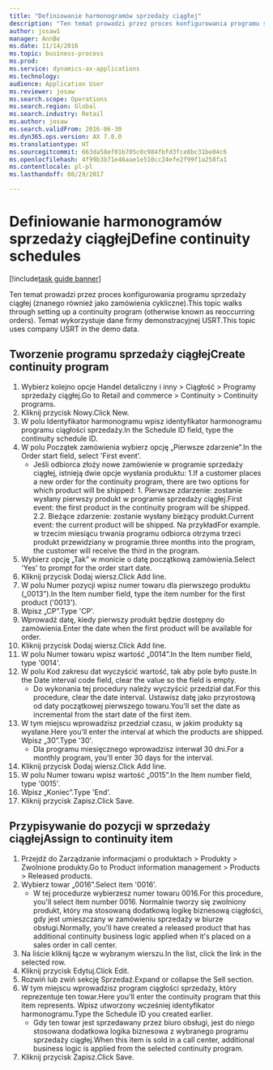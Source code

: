 ```yaml
--- 
title: "Definiowanie harmonogramów sprzedaży ciągłej"
description: "Ten temat prowadzi przez proces konfigurowania programu sprzedaży ciągłej (znanego również jako zamówienia cykliczne)."
author: josaw1
manager: AnnBe
ms.date: 11/14/2016
ms.topic: business-process
ms.prod: 
ms.service: dynamics-ax-applications
ms.technology: 
audience: Application User
ms.reviewer: josaw
ms.search.scope: Operations
ms.search.region: Global
ms.search.industry: Retail
ms.author: josaw
ms.search.validFrom: 2016-06-30
ms.dyn365.ops.version: AX 7.0.0
ms.translationtype: HT
ms.sourcegitcommit: 663da58ef01b705c0c984fbfd3fce8bc31be04c6
ms.openlocfilehash: 4f99b3b71e46aae1e510cc24efe2f99f1a258fa1
ms.contentlocale: pl-pl
ms.lasthandoff: 08/29/2017

---
```

# <a name="define-continuity-schedules"></a><span data-ttu-id="4f1c8-103">Definiowanie harmonogramów sprzedaży ciągłej</span><span class="sxs-lookup"><span data-stu-id="4f1c8-103">Define continuity schedules</span></span>

[!include[task guide banner](../includes/task-guide-banner.md)]

<span data-ttu-id="4f1c8-104">Ten temat prowadzi przez proces konfigurowania programu sprzedaży ciągłej (znanego również jako zamówienia cykliczne).</span><span class="sxs-lookup"><span data-stu-id="4f1c8-104">This topic walks through setting up a continuity program (otherwise known as reoccurring orders).</span></span> <span data-ttu-id="4f1c8-105">Temat wykorzystuje dane firmy demonstracyjnej USRT.</span><span class="sxs-lookup"><span data-stu-id="4f1c8-105">This topic uses company USRT in the demo data.</span></span>


## <a name="create-continuity-program"></a><span data-ttu-id="4f1c8-106">Tworzenie programu sprzedaży ciągłej</span><span class="sxs-lookup"><span data-stu-id="4f1c8-106">Create continuity program</span></span>
1. <span data-ttu-id="4f1c8-107">Wybierz kolejno opcje Handel detaliczny i inny > Ciągłość > Programy sprzedaży ciągłej.</span><span class="sxs-lookup"><span data-stu-id="4f1c8-107">Go to Retail and commerce > Continuity > Continuity programs.</span></span>
2. <span data-ttu-id="4f1c8-108">Kliknij przycisk Nowy.</span><span class="sxs-lookup"><span data-stu-id="4f1c8-108">Click New.</span></span>
3. <span data-ttu-id="4f1c8-109">W polu Identyfikator harmonogramu wpisz identyfikator harmonogramu programu ciągłości sprzedaży.</span><span class="sxs-lookup"><span data-stu-id="4f1c8-109">In the Schedule ID field, type the continuity schedule ID.</span></span>
4. <span data-ttu-id="4f1c8-110">W polu Początek zamówienia wybierz opcję „Pierwsze zdarzenie”.</span><span class="sxs-lookup"><span data-stu-id="4f1c8-110">In the Order start field, select 'First event'.</span></span>
    * <span data-ttu-id="4f1c8-111">Jeśli odbiorca złoży nowe zamówienie w programie sprzedaży ciągłej, istnieją dwie opcje wysłania produktu: 1.</span><span class="sxs-lookup"><span data-stu-id="4f1c8-111">If a customer places a new order for the continuity program, there are two options for which product will be shipped:  1.</span></span> <span data-ttu-id="4f1c8-112">Pierwsze zdarzenie: zostanie wysłany pierwszy produkt w programie sprzedaży ciągłej.</span><span class="sxs-lookup"><span data-stu-id="4f1c8-112">First event: the first product in the continuity program will be shipped.</span></span>  <span data-ttu-id="4f1c8-113">2.</span><span class="sxs-lookup"><span data-stu-id="4f1c8-113">2.</span></span> <span data-ttu-id="4f1c8-114">Bieżące zdarzenie: zostanie wysłany bieżący produkt.</span><span class="sxs-lookup"><span data-stu-id="4f1c8-114">Current event: the current product will be shipped.</span></span> <span data-ttu-id="4f1c8-115">Na przykład</span><span class="sxs-lookup"><span data-stu-id="4f1c8-115">For example.</span></span> <span data-ttu-id="4f1c8-116">w trzecim miesiącu trwania programu odbiorca otrzyma trzeci produkt przewidziany w programie.</span><span class="sxs-lookup"><span data-stu-id="4f1c8-116">three months into the program, the customer will receive the third in the program.</span></span>  
5. <span data-ttu-id="4f1c8-117">Wybierz opcję „Tak” w monicie o datę początkową zamówienia.</span><span class="sxs-lookup"><span data-stu-id="4f1c8-117">Select 'Yes' to prompt for the order start date.</span></span>
6. <span data-ttu-id="4f1c8-118">Kliknij przycisk Dodaj wiersz.</span><span class="sxs-lookup"><span data-stu-id="4f1c8-118">Click Add line.</span></span>
7. <span data-ttu-id="4f1c8-119">W polu Numer pozycji wpisz numer towaru dla pierwszego produktu („0013”).</span><span class="sxs-lookup"><span data-stu-id="4f1c8-119">In the Item number field, type the item number for the first product ('0013').</span></span>
8. <span data-ttu-id="4f1c8-120">Wpisz „CP”.</span><span class="sxs-lookup"><span data-stu-id="4f1c8-120">Type 'CP'.</span></span>
9. <span data-ttu-id="4f1c8-121">Wprowadź datę, kiedy pierwszy produkt będzie dostępny do zamówienia.</span><span class="sxs-lookup"><span data-stu-id="4f1c8-121">Enter the date when the first product will be available for order.</span></span>
10. <span data-ttu-id="4f1c8-122">Kliknij przycisk Dodaj wiersz.</span><span class="sxs-lookup"><span data-stu-id="4f1c8-122">Click Add line.</span></span>
11. <span data-ttu-id="4f1c8-123">W polu Numer towaru wpisz wartość „0014”.</span><span class="sxs-lookup"><span data-stu-id="4f1c8-123">In the Item number field, type '0014'.</span></span>
12. <span data-ttu-id="4f1c8-124">W polu Kod zakresu dat wyczyścić wartość, tak aby pole było puste.</span><span class="sxs-lookup"><span data-stu-id="4f1c8-124">In the Date interval code field, clear the value so the field is empty.</span></span>
    * <span data-ttu-id="4f1c8-125">Do wykonania tej procedury należy wyczyścić przedział dat.</span><span class="sxs-lookup"><span data-stu-id="4f1c8-125">For this procedure, clear the date interval.</span></span> <span data-ttu-id="4f1c8-126">Ustawisz datę jako przyrostową od daty początkowej pierwszego towaru.</span><span class="sxs-lookup"><span data-stu-id="4f1c8-126">You'll set the date as incremental from the start date of the first item.</span></span>  
13. <span data-ttu-id="4f1c8-127">W tym miejscu wprowadzisz przedział czasu, w jakim produkty są wysłane.</span><span class="sxs-lookup"><span data-stu-id="4f1c8-127">Here you'll enter the interval at which the products are shipped.</span></span> <span data-ttu-id="4f1c8-128">Wpisz „30”.</span><span class="sxs-lookup"><span data-stu-id="4f1c8-128">Type '30'.</span></span>
    * <span data-ttu-id="4f1c8-129">Dla programu miesięcznego wprowadzisz interwał 30 dni.</span><span class="sxs-lookup"><span data-stu-id="4f1c8-129">For a monthly program, you'll enter 30 days for the interval.</span></span>  
14. <span data-ttu-id="4f1c8-130">Kliknij przycisk Dodaj wiersz.</span><span class="sxs-lookup"><span data-stu-id="4f1c8-130">Click Add line.</span></span>
15. <span data-ttu-id="4f1c8-131">W polu Numer towaru wpisz wartość „0015”.</span><span class="sxs-lookup"><span data-stu-id="4f1c8-131">In the Item number field, type '0015'.</span></span>
16. <span data-ttu-id="4f1c8-132">Wpisz „Koniec”.</span><span class="sxs-lookup"><span data-stu-id="4f1c8-132">Type 'End'.</span></span>
17. <span data-ttu-id="4f1c8-133">Kliknij przycisk Zapisz.</span><span class="sxs-lookup"><span data-stu-id="4f1c8-133">Click Save.</span></span>

## <a name="assign-to-continuity-item"></a><span data-ttu-id="4f1c8-134">Przypisywanie do pozycji w sprzedaży ciągłej</span><span class="sxs-lookup"><span data-stu-id="4f1c8-134">Assign to continuity item</span></span>
1. <span data-ttu-id="4f1c8-135">Przejdź do Zarządzanie informacjami o produktach > Produkty > Zwolnione produkty.</span><span class="sxs-lookup"><span data-stu-id="4f1c8-135">Go to Product information management > Products > Released products.</span></span>
2. <span data-ttu-id="4f1c8-136">Wybierz towar „0016”.</span><span class="sxs-lookup"><span data-stu-id="4f1c8-136">Select item '0016'.</span></span>
    * <span data-ttu-id="4f1c8-137">W tej procedurze wybierzesz numer towaru 0016.</span><span class="sxs-lookup"><span data-stu-id="4f1c8-137">For this procedure, you'll select item number 0016.</span></span> <span data-ttu-id="4f1c8-138">Normalnie tworzy się zwolniony produkt, który ma stosowaną dodatkową logikę biznesową ciągłości, gdy jest umieszczany w zamówieniu sprzedaży w biurze obsługi.</span><span class="sxs-lookup"><span data-stu-id="4f1c8-138">Normally, you'll have created a released product that has additional continuity business logic applied when it's placed on a sales order in call center.</span></span>  
3. <span data-ttu-id="4f1c8-139">Na liście kliknij łącze w wybranym wierszu.</span><span class="sxs-lookup"><span data-stu-id="4f1c8-139">In the list, click the link in the selected row.</span></span>
4. <span data-ttu-id="4f1c8-140">Kliknij przycisk Edytuj.</span><span class="sxs-lookup"><span data-stu-id="4f1c8-140">Click Edit.</span></span>
5. <span data-ttu-id="4f1c8-141">Rozwiń lub zwiń sekcję Sprzedaż.</span><span class="sxs-lookup"><span data-stu-id="4f1c8-141">Expand or collapse the Sell section.</span></span>
6. <span data-ttu-id="4f1c8-142">W tym miejscu wprowadzisz program ciągłości sprzedaży, który reprezentuje ten towar.</span><span class="sxs-lookup"><span data-stu-id="4f1c8-142">Here you'll enter the continuity program that this item represents.</span></span> <span data-ttu-id="4f1c8-143">Wpisz utworzony wcześniej identyfikator harmonogramu.</span><span class="sxs-lookup"><span data-stu-id="4f1c8-143">Type the Schedule ID you created earlier.</span></span>
    * <span data-ttu-id="4f1c8-144">Gdy ten towar jest sprzedawany przez biuro obsługi, jest do niego stosowana dodatkowa logika biznesowa z wybranego programu sprzedaży ciągłej.</span><span class="sxs-lookup"><span data-stu-id="4f1c8-144">When this item is sold in a call center, additional business logic is applied from the selected continuity program.</span></span>  
7. <span data-ttu-id="4f1c8-145">Kliknij przycisk Zapisz.</span><span class="sxs-lookup"><span data-stu-id="4f1c8-145">Click Save.</span></span>



